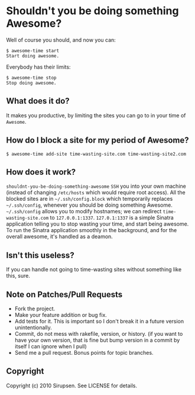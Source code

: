# Shouldn't you be doing something Awesome?

Well of course you should, and now you can:

    $ awesome-time start
    Start doing awesome.

Everybody has their limits:

    $ awesome-time stop
    Stop doing awesome.

## What does it do?

It makes you productive, by limiting the sites you can go to in your time of `Awesome`.

## How do I block a site for my period of Awesome?

    $ awesome-time add-site time-wasting-site.com time-wasting-site2.com

## How does it work?

`shouldnt-you-be-doing-something-awesome` `SSH` you into your own machine (instead of changing `/etc/hosts` which would require root access). All the blocked sites are in `~/.ssh/config.block` which temporarily replaces `~/.ssh/config`, whenever you should be doing something Awesome. `~/.ssh/config` allows you to modify hostnames; we can redirect `time-wasting-site.com` to `127.0.0.1:1337`. `127.0.1:1337` is a simple Sinatra application telling you to stop wasting your time, and start being awesome. To run the Sinatra application smoothly in the background, and for the overall awesome, it's handled as a deamon.

## Isn't this useless?

If you can handle not going to time-wasting sites without something like this, sure.

## Note on Patches/Pull Requests
 
* Fork the project.
* Make your feature addition or bug fix.
* Add tests for it. This is important so I don't break it in a
  future version unintentionally.
* Commit, do not mess with rakefile, version, or history.
  (if you want to have your own version, that is fine but bump version in a commit by itself I can ignore when I pull)
* Send me a pull request. Bonus points for topic branches.

## Copyright

Copyright (c) 2010 Sirupsen. See LICENSE for details.

